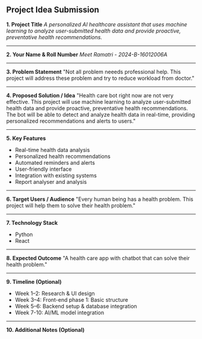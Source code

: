 ## **Project Idea Submission**

**1. Project Title**
*A personalized AI healthcare assistant that uses machine learning to analyze user-submitted health data and provide proactive, preventative health recommendations.*

---

**2. Your Name & Roll Number**
*Meet Ramatri - 2024-B-16012006A*

---

**3. Problem Statement**
"Not all problem neeeds professional help. This project will address these problem and try to reduce workload from doctor."

---

**4. Proposed Solution / Idea**
"Health care bot right now are not very effective. This project will use machine learning to analyze user-submitted health data and provide proactive, preventative health recommendations. The bot will be able to detect and analyze health data in real-time, providing personalized recommendations and alerts to users."

---

**5. Key Features**

* Real-time health data analysis
* Personalized health recommendations
* Automated reminders and alerts
* User-friendly interface
* Integration with existing systems
* Report analyser and analysis

---

**6. Target Users / Audience**
"Every human being has a health problem. This project will help them to solve their health problem."

---

**7. Technology Stack**

* Python 
* React

---

**8. Expected Outcome**
"A health care app with chatbot that can solve their health problem."

---

**9. Timeline (Optional)**

* Week 1–2: Research & UI design
* Week 3–4: Front-end phase 1: Basic structure
* Week 5–6: Backend setup & database integration 
* Week 7-10: AI/ML model integration 

---

**10. Additional Notes (Optional)**
